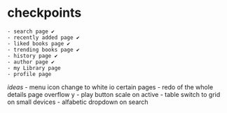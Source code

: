 
# checkpoints
    - search page ✔
    - recently added page ✔
    - liked books page ✔
    - trending books page ✔
    - history page ✔
    - author page ✔
    - my Library page 
    - profile page 

*ideas*
    - menu icon change to white io certain pages
    - redo of the whole details page overflow y
    - play button scale on active
    - table switch to grid on small devices
    - alfabetic dropdown on search
